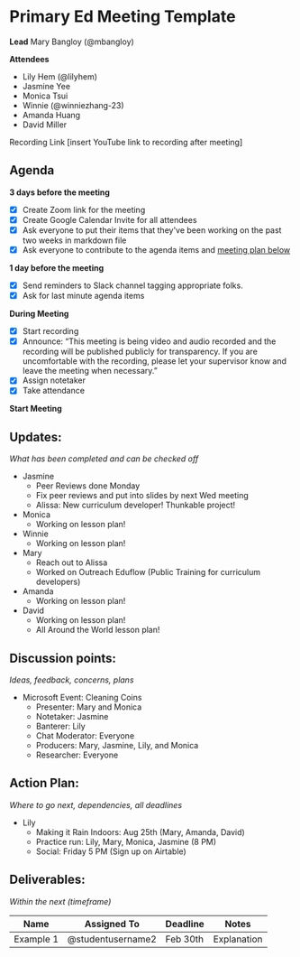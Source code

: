 # Primary Ed Meeting Template
**Lead**
Mary Bangloy (@mbangloy) 

**Attendees**
* Lily Hem (@lilyhem)
* Jasmine Yee
* Monica Tsui
* Winnie (@winniezhang-23)
* Amanda Huang
* David Miller

Recording Link
[insert YouTube link to recording after meeting]

## Agenda
**3 days before the meeting**
- [X] Create Zoom link for the meeting
- [X] Create Google Calendar Invite for all attendees
- [X] Ask everyone to put their items that they've been working on the past two weeks in markdown file
- [X] Ask everyone to contribute to the agenda items and [meeting plan below](https://github.com/shreyagupta98/people/blob/master/meeting_template.md#updates)

**1 day before the meeting**
- [X] Send reminders to Slack channel tagging appropriate folks. 
- [X] Ask for last minute agenda items

**During Meeting**
- [X] Start recording
- [X] Announce:
“This meeting is being video and audio recorded and the recording will be published publicly for transparency. If you are uncomfortable with the recording, please let your supervisor know and leave the meeting when necessary.”
- [X] Assign notetaker
- [X] Take attendance

**Start Meeting**

## Updates:
*What has been completed and can be checked off*
* Jasmine
  * Peer Reviews done Monday
  * Fix peer reviews and put into slides by next Wed meeting
  * Alissa: New curriculum developer! Thunkable project!
* Monica
  * Working on lesson plan!
* Winnie
  * Working on lesson plan!
* Mary
  * Reach out to Alissa
  * Worked on Outreach Eduflow (Public Training for curriculum developers)
* Amanda
  * Working on lesson plan!
* David
  * Working on lesson plan!
  * All Around the World lesson plan!

## Discussion points:
*Ideas, feedback, concerns, plans*
* Microsoft Event: Cleaning Coins
  * Presenter: Mary and Monica
  * Notetaker: Jasmine
  * Banterer: Lily
  * Chat Moderator: Everyone
  * Producers: Mary, Jasmine, Lily, and Monica
  * Researcher: Everyone
  
## Action Plan:
*Where to go next, dependencies, all deadlines*
* Lily
  * Making it Rain Indoors: Aug 25th (Mary, Amanda, David)
  * Practice run: Lily, Mary, Monica, Jasmine (8 PM)
  * Social: Friday 5 PM (Sign up on Airtable)

## Deliverables:
*Within the next (timeframe)*

Name  | Assigned To | Deadline | Notes
------|-------------|----------|------
Example 1 | @studentusername2 | Feb 30th | Explanation

